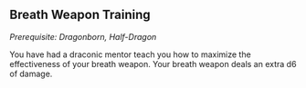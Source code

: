 ## Breath Weapon Training
*Prerequisite: Dragonborn, Half-Dragon*

You have had a draconic mentor teach you how to maximize the effectiveness of your breath weapon. Your breath weapon deals an extra d6 of damage.



